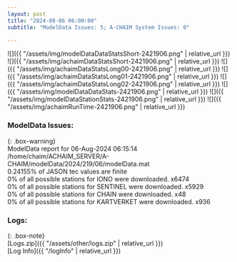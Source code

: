 ```yaml
---
layout: post
title: "2024-08-06 06:00:00"
subtitle: "ModelData Issues: 5; A-CHAIM System Issues: 0"

---
```


![]({{ "/assets/img/modelDataDataStatsShort-2421906.png" | relative_url }})
![]({{ "/assets/img/achaimDataStatsShort-2421906.png" | relative_url }})
![]({{ "/assets/img/achaimDataStatsLong00-2421906.png" | relative_url }})
![]({{ "/assets/img/achaimDataStatsLong01-2421906.png" | relative_url }})
![]({{ "/assets/img/achaimDataStatsLong02-2421906.png" | relative_url }})
![]({{ "/assets/img/modelDataDataStats-2421906.png" | relative_url }})
![]({{ "/assets/img/modelDataStationStats-2421906.png" | relative_url }})
![]({{ "/assets/img/achaimRunTime-2421906.png" | relative_url }})


### ModelData Issues:  
  
{: .box-warning}  
 ModelData report for 06-Aug-2024 06:15:14   
 /home/chaim/ACHAIM_SERVER/A-CHAIM/modelData/2024/219/06/modelData.mat   
 0.24155% of JASON tec values are finite   
 0% of all possible stations for IONO were downloaded. x6474   
 0% of all possible stations for SENTINEL were downloaded. x5929   
 0% of all possible stations for CHAIN were downloaded. x48   
 0% of all possible stations for KARTVERKET were downloaded. x936   
  


### Logs:  
  
{: .box-note}  
[Logs.zip]({{ "/assets/other/logs.zip" | relative_url }})  
[Log Info]({{ "/logInfo" | relative_url }})  
